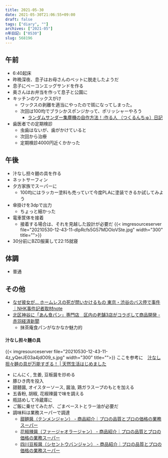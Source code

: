 ```yaml
---
title: 2021-05-30
date: 2021-05-30T21:06:55+09:00
draft: false
tags: ["diary", ""]
archives: ["2021-05"]
n年日記: ["0530"]
slug: 568196
---
```

## 午前
- 6:40起床
- 昨晩深夜、息子はお母さんのベットに脱走したようだ
- 息子にベーコンエッグサンドを作る
- 奥さんはお弁当を作って息子と公園に
- キッチンのワックスがけ
  - ワックスの剥離を適当にやったので斑になってしまった。
  - 次回は100均でブラシかスポンジかって、ポリッシャーやろう
    - [ランダムサンダー集塵機の自作方法！:作る人 （つくるんちゅ）日記](https://making.ti-da.net/e9643617.html)
- 歯医者での定期検診
  - 虫歯はないが、歯がかけていると
  - 次回から治療
  - 定期検診4000円近くかかった
## 午後
- 汁なし担々麺の具を作る
- ネットサーフィン
- 夕方家族でスーパーに
  - 100均にはラッカー塗料も売っていて今度PLAに塗装できるか試してみよう
- 傘掛けを3dpで出力
  - ちょっと細かった
- 電車筐体を接着
  - 接着する場合は、それを見越した設計が必要だ
{{< imgresourceserver file="20210530-12-43-11-dIpRcfs5G57MDOloVSte.jpg" width="300" title="">}}
- 30分前にBZD服薬して22:15就寝
## 体調
- 普通
## その他
- [なぜ彼女が… ホームレスの死が問いかけるもの 東京・渋谷のバス停で事件｜NHK事件記者取材note](https://www3.nhk.or.jp/news/special/jiken_kisha/kishanote/kishanote15/)
- [北区神谷に「あん食パン」専門店　区内の老舗3店がコラボして商品開発 - 赤羽経済新聞](https://akabane.keizai.biz/headline/356/)
  - 抹茶庵食パンがなかなか魅力的
#### 汁なし担々麺の具
{{< imgresourceserver file="20210530-12-43-11-4z_yQerJE03a4jdO09_s.jpg" width="300" title="">}}
ここを参考に　[汁なし担々麺の具が万能すぎる！ | 天然生活はじめました](https://natural-organic.info/archives/3032)　　
- にんにく, 生姜, 豆板醤を炒める
- 豚ひき肉を投入
- 甜麺醤, オイスターソース, 醤油, 鶏ガラスープのもとを加える
- 五香粉, 胡椒, 花椒辣醤で味を調える
- 瓶詰めして冷蔵庫に
- ご飯に乗せてみたが、ごまペーストとラー油が必要だ
- 調味料は業務スーパーで調達
  - [甜麺醤（テンメンジャン） - 商品紹介｜プロの品質とプロの価格の業務スーパー](https://www.gyomusuper.jp/item/detail.php?go_id=4023)
  - [花椒辣醤（ファージャオラージャン） - 商品紹介｜プロの品質とプロの価格の業務スーパー](https://www.gyomusuper.jp/item/detail.php?go_id=3992)
  - [四川豆板醤（シセントウバンジャン） - 商品紹介｜プロの品質とプロの価格の業務スーパー](https://www.gyomusuper.jp/item/detail.php?go_id=4232)
